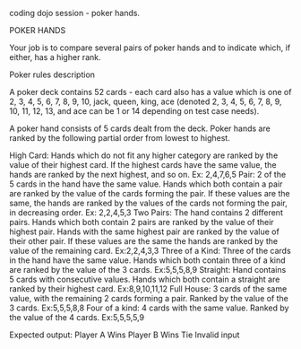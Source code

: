 coding dojo session - poker hands.

 POKER HANDS

Your job is to compare several pairs of poker hands and to indicate which, if either, has a higher rank.

Poker rules description

A poker deck contains 52 cards - each card also has a value which is one of 2, 3, 4, 5, 6, 7, 8, 9, 10, jack, queen, king, ace (denoted 2, 3, 4, 5, 6, 7, 8, 9, 10, 11, 12, 13, and ace can be 1 or 14 depending on test case needs). 

A poker hand consists of 5 cards dealt from the deck. Poker hands are ranked by the following partial order from lowest to highest.

High Card: Hands which do not fit any higher category are ranked by the value of their highest card. If the highest cards have the same value, the hands are ranked by the next highest, and so on. Ex: 2,4,7,6,5
Pair: 2 of the 5 cards in the hand have the same value. Hands which both contain a pair are ranked by the value of the cards forming the pair. If these values are the same, the hands are ranked by the values of the cards not forming the pair, in decreasing order.
Ex: 2,2,4,5,3
Two Pairs: The hand contains 2 different pairs. Hands which both contain 2 pairs are ranked by the value of their highest pair. Hands with the same highest pair are ranked by the value of their other pair. If these values are the same the hands are ranked by the value of the remaining card. Ex:2,2,4,3,3
Three of a Kind: Three of the cards in the hand have the same value. Hands which both contain three of a kind are ranked by the value of the 3 cards. Ex:5,5,5,8,9
Straight: Hand contains 5 cards with consecutive values. Hands which both contain a straight are ranked by their highest card. Ex:8,9,10,11,12
Full House: 3 cards of the same value, with the remaining 2 cards forming a pair. Ranked by the value of the 3 cards. Ex:5,5,5,8,8
Four of a kind: 4 cards with the same value. Ranked by the value of the 4 cards. Ex:5,5,5,5,9


Expected output:
Player A Wins
Player B Wins
Tie
Invalid input
